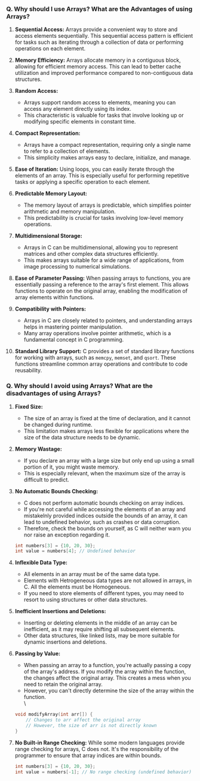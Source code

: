 ### Q. Why should I use Arrays? What are the Advantages of using Arrays?

1. **Sequential Access:** 
Arrays provide a convenient way to store and access elements sequentially. This sequential access pattern is efficient for tasks such as iterating through a collection of data or performing operations on each element.

2. **Memory Efficiency:** 
Arrays allocate memory in a contiguous block, allowing for efficient memory access. This can lead to better cache utilization and improved performance compared to non-contiguous data structures.

3. **Random Access:** 
    * Arrays support random access to elements, meaning you can access any element directly using its index. 
    * This characteristic is valuable for tasks that involve looking up or modifying specific elements in constant time.

4. **Compact Representation:** 
    * Arrays have a compact representation, requiring only a single name to refer to a collection of elements. 
    * This simplicity makes arrays easy to declare, initialize, and manage.

5. **Ease of Iteration:** 
Using loops, you can easily iterate through the elements of an array. This is especially useful for performing repetitive tasks or applying a specific operation to each element.

6. **Predictable Memory Layout:** 
    * The memory layout of arrays is predictable, which simplifies pointer arithmetic and memory manipulation. 
    * This predictability is crucial for tasks involving low-level memory operations.

7. **Multidimensional Storage:** 
    * Arrays in C can be multidimensional, allowing you to represent matrices and other complex data structures efficiently. 
    * This makes arrays suitable for a wide range of applications, from image processing to numerical simulations.

8. **Ease of Parameter Passing:** 
When passing arrays to functions, you are essentially passing a reference to the array's first element. This allows functions to operate on the original array, enabling the modification of array elements within functions.

9. **Compatibility with Pointers:** 
    * Arrays in C are closely related to pointers, and understanding arrays helps in mastering pointer manipulation. 
    * Many array operations involve pointer arithmetic, which is a fundamental concept in C programming.

10. **Standard Library Support:** C provides a set of standard library functions for working with arrays, such as `memcpy`, `memset`, and `qsort`. These functions streamline common array operations and contribute to code reusability.


### Q. Why should I avoid using Arrays? What are the disadvantages of using Arrays?

1. **Fixed Size:** 
    * The size of an array is fixed at the time of declaration, and it cannot be changed during runtime. 
    * This limitation makes arrays less flexible for applications where the size of the data structure needs to be dynamic.

2. **Memory Wastage:** 
    * If you declare an array with a large size but only end up using a small portion of it, you might waste memory. 
    * This is especially relevant, when the maximum size of the array is difficult to predict.

3. **No Automatic Bounds Checking:** 
    * C does not perform automatic bounds checking on array indices. 
    * If you're not careful while accessing the elements of an array and mistakelnly provided indices outside the bounds of an array, it can lead to undefined behavior, such as crashes or data corruption.  
    * Therefore, check the bounds on yourself, as C will neither warn you nor raise an exception regarding it.

    ```c
    int numbers[3] = {10, 20, 30};
    int value = numbers[4]; // Undefined behavior
    ```

4. **Inflexible Data Type:** 
    * All elements in an array must be of the same data type. 
    * Elements with Hetrogeneous data types are not allowed in arrays, in C. All the elements must be Homogeneous.
    * If you need to store elements of different types, you may need to resort to using structures or other data structures.

5. **Inefficient Insertions and Deletions:** 
    * Inserting or deleting elements in the middle of an array can be inefficient, as it may require shifting all subsequent elements. 
    * Other data structures, like linked lists, may be more suitable for dynamic insertions and deletions.

6. **Passing by Value:** 
    * When passing an array to a function, you're actually passing a copy of the array's address. If you modify the array within the function, the changes affect the original array. This creates a mess when you need to retain the original array.
    * However, you can't directly determine the size of the array within the function.  
    \  

    ```c
    void modifyArray(int arr[]) {
        // Changes to arr affect the original array
        // However, the size of arr is not directly known
    }
    ```

7. **No Built-in Range Checking:** While some modern languages provide range checking for arrays, C does not. It's the responsibility of the programmer to ensure that array indices are within bounds.

    ```c
    int numbers[3] = {10, 20, 30};
    int value = numbers[-1]; // No range checking (undefined behavior)
    ```
